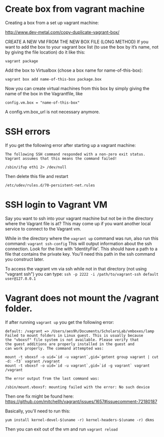 # Create box from vagrant machine

Creating a box from a set up vagrant machine:

http://www.dev-metal.com/copy-duplicate-vagrant-box/


CREATE A NEW VM FROM THE NEW BOX FILE (LONG METHOD)
If you want to add the box to your vagrant box list (to use the box by it’s name, not by giving the file location) do it like this:

    vagrant package

Add the box to Virtualbox (chose a box name for name-of-this-box):

    vagrant box add name-of-this-box package.box

Now you can create virtual machines from this box by simply giving the name of the box in the Vagrantfile, like

    config.vm.box = "name-of-this-box"

A config.vm.box_url is not necessary anymore.


# SSH errors

If you get the following error after starting up a vagrant machine:

```
The following SSH command responded with a non-zero exit status.
Vagrant assumes that this means the command failed!

/sbin/ifup eth1 2> /dev/null
```

Then delete this file and restart

    /etc/udev/rules.d/70-persistent-net.rules

# SSH login to Vagrant VM

Say you want to ssh into your vagrant machine but not be in the directory where
the Vagrant file is at? This may come up if you want another local service to
connect to the Vagrant vm.

While in the directory where the `vagrant up` command was run, also run this
command: `vagrant ssh-config` 
This will output information about the ssh connection. Look for the line with
'IdentityFile'. This should have a path to a file that contains the private key.
You'll need this path in the ssh command you construct later.

To access the vagrant vm via ssh while not in that directory (not using "vagrant
ssh") you can type: `ssh -p 2222 -i /path/to/vagrant-ssh default user@127.0.0.1`



# Vagrant does not mount the /vagrant folder.

If after running `vagrant up` you get the following error:

    default: /vagrant => /Users/aes9h/Documents/ScholarsLab/vmboxes/lamp
    Failed to mount folders in Linux guest. This is usually because
    the "vboxsf" file system is not available. Please verify that
    the guest additions are properly installed in the guest and
    can work properly. The command attempted was:

    mount -t vboxsf -o uid=`id -u vagrant`,gid=`getent group vagrant | cut -d: -f3` vagrant /vagrant
    mount -t vboxsf -o uid=`id -u vagrant`,gid=`id -g vagrant` vagrant /vagrant

    The error output from the last command was:

    /sbin/mount.vboxsf: mounting failed with the error: No such device

Then one fix might be found here: https://github.com/mitchellh/vagrant/issues/1657#issuecomment-72180187

Basically, you'll need to run this:

    yum install kernel-devel-$(uname -r) kernel-headers-$(uname -r) dkms

Then you can exit out of the vm and run `vagrant reload`
